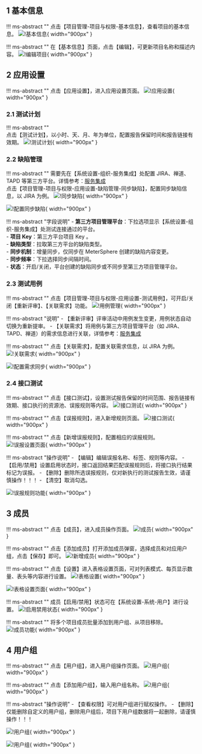 

## 1 基本信息
!!! ms-abstract ""
    点击【项目管理-项目与权限-基本信息】，查看项目的基本信息。
![!基本信息](../../img/project_management/project_permissions/基本信息.png){ width="900px" }

!!! ms-abstract ""
    在【基本信息】页面，点击【编辑】，可更新项目名称和描述内容。
![!编辑项目](../../img/project_management/project_permissions/编辑项目.png){ width="900px" }

## 2 应用设置
!!! ms-abstract ""
    点击【应用设置】，进入应用设置页面。
![!应用设置](../../img/project_management/project_permissions/应用设置.png){ width="900px" }

### 2.1 测试计划
!!! ms-abstract ""    
    点击【测试计划】，以小时、天、月、年为单位，配置报告保留时间和报告链接有效期。
![!测试计划](../../img/project_management/project_permissions/测试计划设置.png){ width="900px" }

### 2.2 缺陷管理
!!! ms-abstract ""
    需要先在【系统设置-组织-服务集成】处配置 JIRA、禅道、TAPD 等第三方平台。详情参考：[服务集成](../system_management/organization.md#4)<br>
    点击【项目管理-项目与权限-应用设置-缺陷管理-同步缺陷】，配置同步缺陷信息，以 JIRA 为例。
![!同步缺陷](../../img/project_management/project_permissions/同步缺陷.png){ width="900px" }

![!配置同步缺陷](../../img/project_management/project_permissions/配置同步缺陷.png){ width="900px" }

!!! ms-abstract "字段说明"
    - **第三方项目管理平台**：下拉选项显示【系统设置-组织-服务集成】处测试连接通过的平台。 <br>
    - **项目 Key**：第三方平台项目 Key 。<br>
    - **缺陷类型**：拉取第三方平台的缺陷类型。 <br>
    - **同步机制**：增量同步，仅同步在 MeterSphere 创建的缺陷内容变更。 <br>
    - **同步频率**：下拉选择同步间隔时间。 <br>
    - **状态**：开启/关闭，平台创建的缺陷同步或不同步至第三方项目管理平台。

### 2.3 测试用例
!!! ms-abstract ""
    点击【项目管理-项目与权限-应用设置-测试用例】，可开启/关闭【重新评审】、【关联需求】功能。
![!用例管理](../../img/project_management/project_permissions/用例管理.png){ width="900px" }

!!! ms-abstract "说明"
    - 【重新评审】评审活动中用例发生变更，用例状态自动切换为重新提审。
    - 【关联需求】将用例与第三方项目管理平台（如 JIRA、TAPD、禅道）的需求信息进行关联，详情参考：[服务集成](../system_management/organization.md#4)

!!! ms-abstract ""
    点击【关联需求】，配置关联需求信息，以 JIRA 为例。
![!关联需求](../../img/project_management/project_permissions/关联需求.png){ width="900px" }

![!配置需求同步](../../img/project_management/project_permissions/配置需求同步.png){ width="900px" }

### 2.4 接口测试
!!! ms-abstract ""
    点击【接口测试】，设置测试报告保留的时间范围、报告链接有效期、接口执行的资源池、误报规则等内容。
![!接口测试](../../img/project_management/project_permissions/接口测试.png){ width="900px" }

!!! ms-abstract ""
    点击【误报规则】，进入新增规则页面。
![!接口测试](../../img/project_management/project_permissions/误报规则.png){ width="900px" }

!!! ms-abstract ""
    点击【新增误报规则】，配置相应的误报规则。
![!误报设置页面](../../img/project_management/project_permissions/误报设置页面.png){ width="900px" }

!!! ms-abstract "操作说明"
    - 【编辑】编辑误报名称、标签、规则等内容。
    - 【启用/禁用】设置启用状态时，接口返回结果匹配误报规则后，将接口执行结果标记为误报。
    - 【删除】删除所选误报规则，仅对新执行的测试报告生效，请谨慎操作！！！
    - 【清空】取消勾选。

![!误报规则功能](../../img/project_management/project_permissions/误报规则功能.png){ width="900px" }

## 3 成员
!!! ms-abstract ""
    点击【成员】，进入成员操作页面。
![!成员](../../img/project_management/project_permissions/成员.png){ width="900px" }

!!! ms-abstract ""
    点击【添加成员】打开添加成员弹窗，选择成员和对应用户组，点击【保存】即可。
![!新增成员](../../img/project_management/project_permissions/新增成员.png){ width="900px" }

!!! ms-abstract ""
    点击【设置】进入表格设置页面，可对列表模式、每页显示数量、表头等内容进行设置。
![!表格设置](../../img/project_management/project_permissions/表格设置.png){ width="900px" }

![!表格设置页面](../../img/project_management/project_permissions/表格设置页面.png){ width="900px" }

!!! ms-abstract ""
    成员【启用/禁用】状态可在【系统设置-系统-用户】进行设置。
![!启用禁用状态](../../img/project_management/project_permissions/启用禁用状态.png){ width="900px" }

!!! ms-abstract ""
    将多个项目成员批量添加到用户组、从项目移除。
![!成员功能](../../img/project_management/project_permissions/成员功能.png){ width="900px" }

## 4 用户组
!!! ms-abstract ""
    点击【用户组】，进入用户组操作页面。
![!用户组](../../img/project_management/project_permissions/用户组.png){ width="900px" }

!!! ms-abstract ""
    点击【添加用户组】，输入用户组名称。
![!用户组](../../img/project_management/project_permissions/创建用户组.png){ width="900px" }

!!! ms-abstract "操作说明"
    - 【查看权限】可对用户组进行赋权操作。
    - 【删除】仅能删除自定义的用户组，删除用户组后，项目下用户组数据将一起删除，请谨慎操作！！！

![!用户组](../../img/project_management/project_permissions/用户组功能.png){ width="900px" }

![!用户组](../../img/project_management/project_permissions/查看权限.png){ width="900px" }
